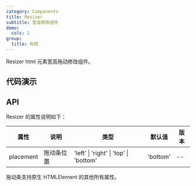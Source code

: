 ```yaml
---
category: Components
title: Resizer
subtitle: 宽高修改组件
demo:
  cols: 2
group:
  title: 布局
---
```


Resizer html 元素宽高拖动修改组件。

## 代码演示

<!-- prettier-ignore -->
<code src="./demo/basic.tsx"></code>

## API

Resizer 的属性说明如下：

| 属性      | 说明       | 类型                                   | 默认值   | 版本 |
| --------- | ---------- | -------------------------------------- | -------- | ---- |
| placement | 拖动条位置 | 'left' \| 'right' \| 'top' \| 'bottom' | 'bottom' | --   |

拖动条支持原生 HTMLElement 的其他所有属性。
